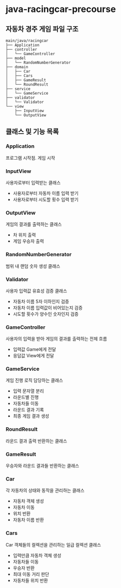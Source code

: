 # java-racingcar-precourse
## 자동차 경주 게임 파일 구조
```
main/java/racingcar
├── Application
├── controller
│   └── GameController
├── model
│   └── RandomNumberGenerator
├── domain
│   ├── Car
│   ├── Cars
│   ├── GameResult
│   └── RoundResult
├── service
│   └── GameService
├── validator
│   └── Validator
└── view
    ├── InputView
    └── OutputView
```
## 클래스 및 기능 목록
### Application
  프로그램 시작점. 게임 시작
### InputView
사용자로부터 입력받는 클래스
 * 사용자로부터 자동차 이름 입력 받기
 * 사용자로부터 시도할 횟수 입력 받기
### OutputView
게임의 결과를 출력하는 클래스
* 차 위치 출력
* 게임 우승자 출력
### RandomNumberGenerator
범위 내 랜덤 숫자 생성 클래스
### Validator
사용자 입력값 유효성 검증 클래스
* 자동차 이름 5자 이하인지 검증
* 자동차 이름 입력값이 비어있는지 검증
* 시도할 횟수가 양수인 숫자인지 검증
### GameController
사용자의 입력을 받아 게임의 결과를 출력하는 전체 흐름 
* 입력값 Game에게 전달
* 응답값 View에게 전달
### GameService
게임 진행 로직 담당하는 클래스
* 입력 문자열 분리
* 라운드별 진행
* 자동차들 이동
* 라운드 결과 기록
* 최종 게임 결과 생성
### RoundResult
라운드 결과 출력 반환하는 클래스
### GameResult
우승자와 라운드 결과들 반환하는 클래스
### Car
각 자동차의 상태와 동작을 관리하는 클래스
* 자동차 객체 생성
* 자동차 이동
* 위치 반환
* 자동차 이름 반환
### Cars
Car 객체들의 컬렉션을 관리하는 일급 컬렉션 클래스
* 입력만큼 자동차 객체 생성
* 자동차들 이동
* 우승자 반환
* 최대 이동 거리 판단
* 자동차들 위치 반환
